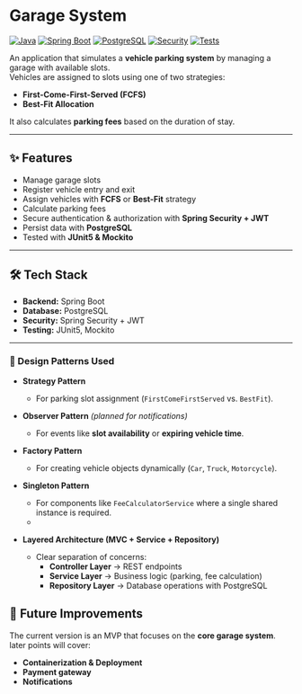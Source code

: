 # Garage System

[![Java](https://img.shields.io/badge/Java-21-orange)](https://www.oracle.com/java/technologies/javase/jdk21-archive-downloads.html)
[![Spring Boot](https://img.shields.io/badge/Spring%20Boot-3.5.4-brightgreen)](https://spring.io/projects/spring-boot)
[![PostgreSQL](https://img.shields.io/badge/PostgreSQL-14-blue)](https://www.postgresql.org/)
[![Security](https://img.shields.io/badge/Security-Spring%20Security%20%2B%20JWT-red)](https://spring.io/projects/spring-security)
[![Tests](https://img.shields.io/badge/Tests-Spring%20Boot%20Test%20%2B%20Security%20Test-yellow)](https://junit.org/junit5/)

An application that simulates a **vehicle parking system** by managing a garage with available slots.  
Vehicles are assigned to slots using one of two strategies:  

- **First-Come-First-Served (FCFS)**
- **Best-Fit Allocation**

It also calculates **parking fees** based on the duration of stay.

---

## ✨ Features
-  Manage garage slots  
-  Register vehicle entry and exit  
-  Assign vehicles with **FCFS** or **Best-Fit** strategy  
-  Calculate parking fees  
-  Secure authentication & authorization with **Spring Security + JWT**  
-  Persist data with **PostgreSQL**  
-  Tested with **JUnit5 & Mockito**

---

## 🛠️ Tech Stack
- **Backend:** Spring Boot  
- **Database:** PostgreSQL  
- **Security:** Spring Security + JWT  
- **Testing:** JUnit5, Mockito

---
### 🔹 Design Patterns Used

- **Strategy Pattern**  
  - For parking slot assignment (`FirstComeFirstServed` vs. `BestFit`).  

- **Observer Pattern** *(planned for notifications)*  
  - For events like **slot availability** or **expiring vehicle time**.  

- **Factory Pattern**  
  - For creating vehicle objects dynamically (`Car`, `Truck`, `Motorcycle`).  

- **Singleton Pattern**  
  - For components like `FeeCalculatorService` where a single shared instance is required.
  - 
- **Layered Architecture (MVC + Service + Repository)**  
  - Clear separation of concerns:  
    - **Controller Layer** → REST endpoints  
    - **Service Layer** → Business logic (parking, fee calculation)  
    - **Repository Layer** → Database operations with PostgreSQL  

## 📌 Future Improvements

The current version is an MVP that focuses on the **core garage system**. later points will cover:

- **Containerization & Deployment**  
- **Payment gateway**  
- **Notifications**  

